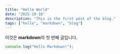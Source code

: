 ```yaml
---
title: "Hello World"
date: "2025-10-16"
description: "This is the first post of the blog."
tags: ["hello", "markdown", "blog"]
---
```


이것은 **markdown**의 첫 번째 글입니다.

```js
console.log("Hello Markdown!");
```
